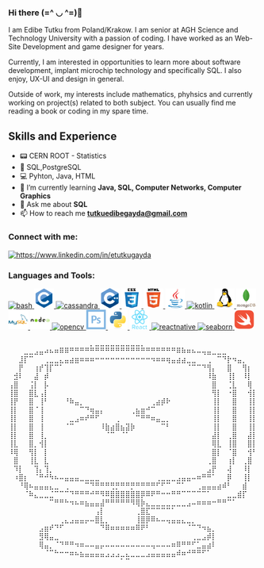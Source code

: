 ### Hi there (=^ ◡ ^=)👋
  I am Edibe Tutku from Poland/Krakow. I am senior at AGH Science and Technology University with a passion of coding. I have worked as an Web-Site Development and game designer for years.
  
  Currently, I am interested in opportunities to learn more about software development, implant microchip technology and specifically SQL. I also enjoy, UX-UI and design in general.
  
  Outside of work, my interests include mathematics, phyhsics and currently working on project(s) related to both subject. You can usually find me reading a book or coding in my spare time. 

## Skills and Experience  
* 📟 CERN ROOT - Statistics  
* 📱 SQL,PostgreSQL
* 💻 Pyhton, Java, HTML 
* 🌱 I’m currently learning **Java, SQL, Computer Networks, Computer Graphics**
* 💬 Ask me about **SQL**
* 📫 How to reach me **tutkuedibegayda@gmail.com**

<h3 align="left">Connect with me:</h3>
<p align="left">
<a href="https://linkedin.com/in/https://www.linkedin.com/public-profile/settings" target="blank"><img align="center" src="https://raw.githubusercontent.com/rahuldkjain/github-profile-readme-generator/master/src/images/icons/Social/linked-in-alt.svg" alt="https://www.linkedin.com/in/etutkugayda" height="30" width="40" /></a>
</p>

<h3 align="left">Languages and Tools:</h3>
<p align="left"> <a href="https://www.gnu.org/software/bash/" target="_blank" rel="noreferrer"> <img src="https://www.vectorlogo.zone/logos/gnu_bash/gnu_bash-icon.svg" alt="bash" width="40" height="40"/> </a> <a href="https://www.cprogramming.com/" target="_blank" rel="noreferrer"> <img src="https://raw.githubusercontent.com/devicons/devicon/master/icons/c/c-original.svg" alt="c" width="40" height="40"/> </a> <a href="https://cassandra.apache.org/" target="_blank" rel="noreferrer"> <img src="https://www.vectorlogo.zone/logos/apache_cassandra/apache_cassandra-icon.svg" alt="cassandra" width="40" height="40"/> </a> <a href="https://www.w3schools.com/cpp/" target="_blank" rel="noreferrer"> <img src="https://raw.githubusercontent.com/devicons/devicon/master/icons/cplusplus/cplusplus-original.svg" alt="cplusplus" width="40" height="40"/> </a> <a href="https://www.w3schools.com/css/" target="_blank" rel="noreferrer"> <img src="https://raw.githubusercontent.com/devicons/devicon/master/icons/css3/css3-original-wordmark.svg" alt="css3" width="40" height="40"/> </a> <a href="https://www.w3.org/html/" target="_blank" rel="noreferrer"> <img src="https://raw.githubusercontent.com/devicons/devicon/master/icons/html5/html5-original-wordmark.svg" alt="html5" width="40" height="40"/> </a> <a href="https://www.java.com" target="_blank" rel="noreferrer"> <img src="https://raw.githubusercontent.com/devicons/devicon/master/icons/java/java-original.svg" alt="java" width="40" height="40"/> </a> <a href="https://kotlinlang.org" target="_blank" rel="noreferrer"> <img src="https://www.vectorlogo.zone/logos/kotlinlang/kotlinlang-icon.svg" alt="kotlin" width="40" height="40"/> </a> <a href="https://www.linux.org/" target="_blank" rel="noreferrer"> <img src="https://raw.githubusercontent.com/devicons/devicon/master/icons/linux/linux-original.svg" alt="linux" width="40" height="40"/> </a> <a href="https://www.mongodb.com/" target="_blank" rel="noreferrer"> <img src="https://raw.githubusercontent.com/devicons/devicon/master/icons/mongodb/mongodb-original-wordmark.svg" alt="mongodb" width="40" height="40"/> </a> <a href="https://www.mysql.com/" target="_blank" rel="noreferrer"> <img src="https://raw.githubusercontent.com/devicons/devicon/master/icons/mysql/mysql-original-wordmark.svg" alt="mysql" width="40" height="40"/> </a> <a href="https://nodejs.org" target="_blank" rel="noreferrer"> <img src="https://raw.githubusercontent.com/devicons/devicon/master/icons/nodejs/nodejs-original-wordmark.svg" alt="nodejs" width="40" height="40"/> </a> <a href="https://opencv.org/" target="_blank" rel="noreferrer"> <img src="https://www.vectorlogo.zone/logos/opencv/opencv-icon.svg" alt="opencv" width="40" height="40"/> </a> <a href="https://www.photoshop.com/en" target="_blank" rel="noreferrer"> <img src="https://raw.githubusercontent.com/devicons/devicon/master/icons/photoshop/photoshop-line.svg" alt="photoshop" width="40" height="40"/> </a> <a href="https://www.python.org" target="_blank" rel="noreferrer"> <img src="https://raw.githubusercontent.com/devicons/devicon/master/icons/python/python-original.svg" alt="python" width="40" height="40"/> </a> <a href="https://reactjs.org/" target="_blank" rel="noreferrer"> <img src="https://raw.githubusercontent.com/devicons/devicon/master/icons/react/react-original-wordmark.svg" alt="react" width="40" height="40"/> </a> <a href="https://reactnative.dev/" target="_blank" rel="noreferrer"> <img src="https://reactnative.dev/img/header_logo.svg" alt="reactnative" width="40" height="40"/> </a> <a href="https://seaborn.pydata.org/" target="_blank" rel="noreferrer"> <img src="https://seaborn.pydata.org/_images/logo-mark-lightbg.svg" alt="seaborn" width="40" height="40"/> </a> <a href="https://developer.apple.com/swift/" target="_blank" rel="noreferrer"> <img src="https://raw.githubusercontent.com/devicons/devicon/master/icons/swift/swift-original.svg" alt="swift" width="40" height="40"/> </a> </p>

⠀⠀⠀⠀⠀⠀⠀⠀⠀⠀⠀⠀⠀⠀⠀⠀⡀⣀⣀⣀⣀⣀⣀⣀⣀⣀⡀⠀⠀⠀⠀⠀⠀⠀⠀⠀⠀⠀⠀⠀⠀⠀⠀⠀⠀⠀⠀⠀⠀
⠀⠀⠀⣀⣀⣠⣤⠴⠦⠶⠿⠿⠛⠛⠛⠛⠛⠛⠛⠛⠛⠛⠛⠛⠛⠛⠛⠛⠛⠛⠛⠛⠛⠿⠷⠶⠦⠤⢤⣤⣀⣀⣀⠀⠀⠀⠀⠀⠀
⠀⠀⣸⡏⠉⠀⠀⢀⣀⣀⣄⣤⣴⣶⠶⠶⠶⠒⠒⠒⠒⠒⠒⠒⠒⠒⠒⠒⠲⠶⠶⢶⣤⣴⣴⣀⣀⠀⠀⢀⠀⠉⠙⡗⠲⣤⡀⠀⠀
⠀⠀⡟⠀⠀⢰⡞⢹⡏⠉⠁⠀⠀⠀⠀⠀⠀⠀⠀⠀⠀⠀⠀⠀⠀⠀⠀⠀⠀⠀⠀⠀⠀⠀⠀⠈⠉⠉⠙⢻⡄⠀⠀⣿⠀⠀⢻⡆⠀
⠀⣺⠇⠀⠀⣼⠀⡾⠀⠀⠀⠀⠀⠀⠀⠀⠀⠀⠀⠀⠀⠀⠀⠀⠀⠀⠀⠀⠀⠀⠀⠀⠀⠀⠀⠀⠀⠀⠀⠸⣷⠀⠀⢸⡇⠀⠸⡇⠀
⢠⣿⠀⠀⢨⡇⠀⡧⠀⠀⠀⠀⠀⠀⠀⠀⠀⠀⠀⠀⠀⠀⠀⠀⠀⠀⠀⠀⠀⠀⠀⠀⠀⠀⠀⠀⠀⠀⠀⠀⣿⠀⠀⢈⣇⠀⠀⢿⠀
⢸⣿⠀⠀⣿⣇⢠⡇⠀⠀⠀⠀⠀⠀⠀⠀⠀⠀⠀⠀⠀⠀⠀⠀⠀⠀⠀⠀⠀⠀⠀⠀⠀⠀⠀⠀⠀⠀⠀⠀⢻⡇⠀⠐⣿⠀⠀⢺⡇
⢸⡟⠀⠀⣿⠀⢸⠃⠀⠀⠀⠘⠷⣤⡀⠀⠀⠀⠀⠀⠀⠀⠀⠀⠀⠀⠀⠀⢀⣴⡾⠗⠀⠀⠀⠀⠀⠀⠀⠀⢸⡇⠀⠀⣿⠀⠀⢸⡇
⢸⡇⠀⠀⣿⠈⢸⠀⠀⠀⠀⠀⠀⠀⠉⠙⢶⣤⡄⠀⠀⠀⠀⠀⢀⣦⣶⠚⠉⠀⠀⠀⠀⠀⠀⠀⠀⠀⠀⠀⢸⡇⠀⠀⣿⠀⠀⢸⡇
⢸⡇⠀⠀⣿⠀⢸⠀⠀⠀⠀⠀⣀⣠⠶⠞⠛⠋⠀⠀⠀⢀⠀⠀⠀⠉⠛⠛⠶⣤⣀⡀⠀⠀⠀⠀⠀⠀⠀⠀⢸⡇⠀⠀⣿⠀⠀⢸⡇
⢸⡇⠀⠀⣿⠀⢸⠀⠀⠀⠀⠈⠉⠀⠀⠀⠀⠀⠸⣷⣴⣿⣦⣽⡷⠀⠀⠀⠀⠀⠉⠃⠀⠀⠀⠀⠀⠀⠀⠀⢸⡇⠀⠀⣿⠀⠀⢸⡇
⢸⡇⠀⠀⣿⠀⢸⡀⠀⠀⠀⠀⠀⠀⠀⠀⠀⠀⠀⠈⠉⠀⠈⠁⠀⠀⠀⠀⠀⠀⠀⠀⠀⠀⠀⠀⠀⠀⠀⠀⣼⡇⠀⢀⣿⠀⠀⣼⡇
⢸⣇⠀⠀⣿⡀⢺⡇⠀⠀⠀⠀⠀⠀⠀⠀⠀⠀⠀⠀⠀⠀⠀⠀⠀⠀⠀⠀⠀⠀⠀⠀⠀⠀⠀⠀⠀⠀⠀⠀⢿⣇⠀⢸⣿⠀⠀⣿⡇
⠸⢿⠀⠀⢻⡇⠀⡇⠀⠀⠀⠀⠀⠀⠀⠀⠀⠀⠀⠀⠀⠀⠀⠀⠀⠀⠀⠀⠀⠀⠀⠀⠀⠀⠀⠀⠀⠀⠀⠀⣿⡇⠀⠈⣿⠀⠀⢺⠃
⠀⣿⠀⠀⢸⣇⠀⣇⠀⠀⠀⠀⠀⠀⠀⠀⠀⠀⠀⠀⠀⠀⠀⠀⠀⠀⠀⠀⠀⠀⠀⠀⠀⠀⠀⠀⠀⠀⠀⢀⣿⠀⠀⢰⡇⠀⢀⣿⠀
⠀⠹⡇⠀⠀⢹⡄⢹⡀⠀⠀⠀⠀⠀⠀⠀⠀⠀⠀⠀⠀⠀⠀⠀⠀⠀⠀⠀⠀⠀⠀⠀⠀⠀⠀⠀⠀⠀⠀⣠⡟⠀⠀⢼⠀⠀⠸⡇⠀
⠀⠰⣿⡆⠀⠈⠛⠚⠳⠦⠤⣤⣤⣤⣀⣀⣀⣀⠀⠀⠀⠀⠀⠀⠀⠀⠀⠀⠀⢀⣀⣀⣀⣠⣤⣤⠤⠶⠛⠛⠁⠀⠀⡿⠀⠀⢸⡇⠀
⠀⠀⠘⢿⠦⣤⣤⣤⣄⣀⠀⢀⠀⠀⠀⠉⠙⠛⠛⠛⢛⡛⠛⠛⡛⠛⠛⠛⠛⠋⠋⠉⠀⠉⠁⠀⠀⢀⣤⣤⣤⣴⠾⠃⠀⠀⣾⠀⠀
⠀⠀⠀⠈⠷⣄⣀⣀⣈⠉⠉⠉⠙⠛⠛⠛⠚⠛⠻⠿⣿⣿⣿⣿⣿⣿⡿⠿⠟⠛⠒⠒⠛⠛⠉⠉⠉⠉⠉⠁⠀⠀⠀⣀⣀⣾⡏⠀⠀
⠀⠀⠀⠀⠀⠀⠀⠀⠉⠛⠛⠓⠲⠦⠶⣦⣤⣤⣼⠛⠛⠛⠛⠛⠻⢿⡷⣄⣀⣀⣀⣀⣀⣀⣀⣠⠤⠶⠶⠶⠒⠛⠛⠉⠁⠀⠀⠀⠀
⠀⠀⠀⠀⠀⠀⠀⠀⠀⠀⠀⠀⠀⠀⠀⠀⠀⢠⡇⠀⠀⠀⠀⠀⠀⢀⣿⣏⠉⠉⠉⠉⠁⠀⠀⠀⠀⠀⠀⠀⠀⠀⠀⠀⠀⠀⠀⠀⠀
⠀⠀⠀⠀⠀⠀⠀⠀⠀⠀⢀⣄⣠⣤⣤⡤⠤⣿⣇⡀⠀⠀⠀⠀⠀⢸⣿⡿⠿⠦⠤⢤⣤⣤⣄⣀⡀⠀⠀⠀⠀⠀⠀⠀⠀⠀⠀⠀⠀
⠀⠀⠀⠀⠀⠀⣠⣶⠞⠙⠋⠀⠀⠀⠀⠀⠀⠀⠙⠿⠶⠶⠶⠶⠶⠿⠟⠃⠀⠀⠀⠀⠀⠀⠀⠈⠉⠙⠲⣦⡀⠀⠀⠀⠀⠀⠀⠀⠀
⠀⠀⠀⠀⠀⠀⣻⢿⣤⣀⠀⠀⠀⠀⠀⠀⠀⠀⠀⠀⠀⠀⠀⠀⠀⠀⠀⠀⠀⠀⠀⠀⠀⠀⠀⠀⢀⣀⣠⡾⡇⠀⠀⠀⠀⠀⠀⠀⠀
⠀⠀⠀⠀⠀⠀⢿⣤⡀⠈⠙⠛⠛⠲⠶⠤⠤⣤⡤⠤⠤⠤⠤⠤⠤⠤⠤⠤⢤⠤⠤⠤⠶⠿⠛⠛⠋⣁⣤⣴⠇⠀⠀⠀⠀⠀⠀⠀⠀
⠀⠀⠀⠀⠀⠀⠀⠈⠉⠓⠒⠒⠶⠦⣦⣤⣤⣤⣤⣠⣠⣠⣀⣄⣀⣀⣀⣠⣤⣤⣤⣤⣤⠾⠶⠚⠛⠛⠋⠁⠀⠀⠀⠀⠀⠀⠀⠀⠀
⠀⠀⠀⠀⠀⠀⠀⠀⠀⠀⠀⠀⠀⠀⠀⠀⠀⠀⠀⠀⠀⠀⠁⠉⠀⠀⠀⠀⠀⠀⠀⠀⠀⠀⠀⠀⠀⠀⠀⠀⠀⠀⠀⠀⠀⠀⠀⠀⠀
